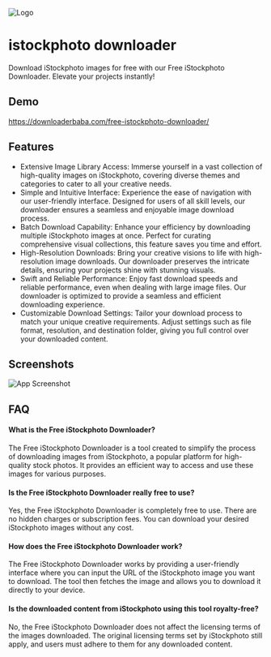 
![Logo](https://downloaderbaba.com/wp-content/uploads/2023/11/logo-150.png)


# istockphoto downloader

Download iStockphoto images for free with our Free iStockphoto Downloader. Elevate your projects instantly!

## Demo

https://downloaderbaba.com/free-istockphoto-downloader/


## Features

- Extensive Image Library Access: Immerse yourself in a vast collection of high-quality images on iStockphoto, covering diverse themes and categories to cater to all your creative needs.
- Simple and Intuitive Interface: Experience the ease of navigation with our user-friendly interface. Designed for users of all skill levels, our downloader ensures a seamless and enjoyable image download process.
- Batch Download Capability: Enhance your efficiency by downloading multiple iStockphoto images at once. Perfect for curating comprehensive visual collections, this feature saves you time and effort.
- High-Resolution Downloads: Bring your creative visions to life with high-resolution image downloads. Our downloader preserves the intricate details, ensuring your projects shine with stunning visuals.
- Swift and Reliable Performance: Enjoy fast download speeds and reliable performance, even when dealing with large image files. Our downloader is optimized to provide a seamless and efficient downloading experience.
- Customizable Download Settings: Tailor your download process to match your unique creative requirements. Adjust settings such as file format, resolution, and destination folder, giving you full control over your downloaded content.


## Screenshots

![App Screenshot](https://i.ibb.co/mGVQpjP/istockpohoto-downloader.png)


## FAQ

####  What is the Free iStockphoto Downloader?

The Free iStockphoto Downloader is a tool created to simplify the process of downloading images from iStockphoto, a popular platform for high-quality stock photos. It provides an efficient way to access and use these images for various purposes.

#### Is the Free iStockphoto Downloader really free to use?

Yes, the Free iStockphoto Downloader is completely free to use. There are no hidden charges or subscription fees. You can download your desired iStockphoto images without any cost.


####  How does the Free iStockphoto Downloader work?

The Free iStockphoto Downloader works by providing a user-friendly interface where you can input the URL of the iStockphoto image you want to download. The tool then fetches the image and allows you to download it directly to your device.

#### Is the downloaded content from iStockphoto using this tool royalty-free? 

No, the Free iStockphoto Downloader does not affect the licensing terms of the images downloaded. The original licensing terms set by iStockphoto still apply, and users must adhere to them for any downloaded content.
